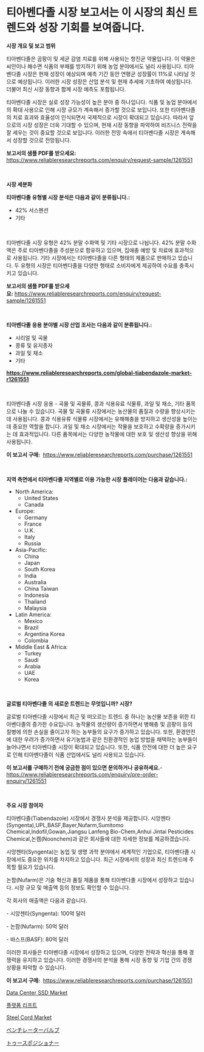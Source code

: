 <p><h1>티아벤다졸 시장 보고서는 이 시장의 최신 트렌드와 성장 기회를 보여줍니다.</h1></p><p><strong>시장 개요 및 보고 범위</strong></p>
<p><p>티아벤다졸은 곰팡이 및 세균 감염 치료를 위해 사용되는 항진균 약물입니다. 이 약물은 씨안이나 해수면 식품의 부패를 방지하기 위해 농업 분야에서도 널리 사용됩니다. 티아벤다졸 시장은 현재 성장이 예상되며 예측 기간 동안 연평균 성장률이 11%로 나타날 것으로 예상됩니다. 이러한 시장 성장은 산업 분석 및 현재 추세에 기초하여 예상됩니다. 더불어 최신 시장 동향과 함께 시장 예측도 포함됩니다.</p><p>티아벤다졸 시장은 실로 성장 가능성이 높은 분야 중 하나입니다. 식품 및 농업 분야에서의 확대 사용으로 인해 시장 규모가 계속해서 증가할 것으로 보입니다. 또한 티아벤다졸의 치료 효과와 효율성이 인식되면서 국제적으로 시장이 확대되고 있습니다. 따라서 앞으로의 시장 성장은 더욱 기대할 수 있으며, 현재 시장 동향을 파악하여 비즈니스 전략을 잘 세우는 것이 중요할 것으로 보입니다. 이러한 전망 속에서 티아벤다졸 시장은 계속해서 성장할 것으로 전망됩니다.</p></p>
<p><strong>보고서의 샘플 PDF를 받으세요:</strong> <a href="https://www.reliableresearchreports.com/enquiry/request-sample/1261551">https://www.reliableresearchreports.com/enquiry/request-sample/1261551</a></p>
<p>&nbsp;</p>
<p><strong>시장 세분화</strong></p>
<p><strong>티아벤다졸 유형별 시장 분석은 다음과 같이 분류됩니다.:</strong></p>
<p><ul><li>42% 서스펜션</li><li>기타</li></ul></p>
<p>&nbsp;</p>
<p><p>티아벤다졸 시장 유형은 42% 분말 수화액 및 기타 시장으로 나뉩니다. 42% 분말 수화액은 주로 티아벤다졸을 주성분으로 함유하고 있으며, 집애충 예방 및 치료에 효과적으로 사용됩니다. 기타 시장에서는 티아벤다졸을 다른 형태의 제품으로 판매하고 있습니다. 두 유형의 시장은 티아벤다졸을 다양한 형태로 소비자에게 제공하여 수요를 충족시키고 있습니다.</p></p>
<p><strong>보고서의 샘플 PDF를 받으세요:</strong>&nbsp;<a href="https://www.reliableresearchreports.com/enquiry/request-sample/1261551">https://www.reliableresearchreports.com/enquiry/request-sample/1261551</a></p>
<p>&nbsp;</p>
<p><strong> 티아벤다졸 응용 분야별 시장 산업 조사는 다음과 같이 분류됩니다.:</strong></p>
<p><ul><li>시리얼 및 곡물</li><li>콩류 및 유지종자</li><li>과일 및 채소</li><li>기타</li></ul></p>
<p><strong><a href="https://www.reliableresearchreports.com/global-tiabendazole-market-r1261551">https://www.reliableresearchreports.com/global-tiabendazole-market-r1261551</a></strong></p>
<p>&nbsp;</p>
<p><p>티아벤다졸 시장 응용 - 곡물 및 곡물류, 콩과 식용유료 식물류, 과일 및 채소, 기타 품목으로 나눌 수 있습니다. 곡물 및 곡물류 시장에서는 농산물의 품질과 수량을 향상시키는 데 사용됩니다. 콩과 식용유류 식물류 시장에서는 유해해충을 방지하고 생산성을 높이는 데 중요한 역할을 합니다. 과일 및 채소 시장에서는 작물을 보호하고 수확량을 증가시키는 데 효과적입니다. 다른 품목에서는 다양한 농작물에 대한 보호 및 생산성 향상을 위해 사용됩니다.</p></p>
<p><strong>이 보고서 구매:</strong>&nbsp; <a href="https://www.reliableresearchreports.com/purchase/1261551">https://www.reliableresearchreports.com/purchase/1261551</a></p>
<p>&nbsp;</p>
<p><strong>지역 측면에서 티아벤다졸 지역별로 이용 가능한 시장 플레이어는 다음과 같습니다.:</strong></p>
<p><ul>
    <li>
        North America:
        <ul>
            <li>United States</li>
            <li>Canada</li>
        </ul>
    </li>
    <li>
        Europe:
        <ul>
            <li>Germany</li>
            <li>France</li>
            <li>U.K.</li>
            <li>Italy</li>
            <li>Russia</li>
        </ul>
    </li>
    <li>
        Asia-Pacific:
        <ul>
            <li>China</li>
            <li>Japan</li>
            <li>South Korea</li>
            <li>India</li>
            <li>Australia</li>
            <li>China Taiwan</li>
            <li>Indonesia</li>
            <li>Thailand</li>
            <li>Malaysia</li>
        </ul>
    </li>
    <li>
        Latin America:
        <ul>
            <li>Mexico</li>
            <li>Brazil</li>
            <li>Argentina Korea</li>
            <li>Colombia</li>
        </ul>
    </li>
    <li>
        Middle East & Africa:
        <ul>
            <li>Turkey</li>
            <li>Saudi</li>
            <li>Arabia</li>
            <li>UAE</li>
            <li>Korea</li>
        </ul>
    </li>
    </ul></p>
<p>&nbsp;</p>
<p><strong>글로벌 티아벤다졸 의 새로운 트렌드는 무엇입니까? 시장?</strong></p>
<p><p>글로벌 티아벤다졸 시장에서 최근 및 떠오르는 트렌드 중 하나는 농산물 보존을 위한 티아벤다졸의 증가한 수요입니다. 농작물의 생산량이 증가하면서 병해충 및 곰팡이 등의 질병에 의한 손실을 줄이고자 하는 농부들의 요구가 증가하고 있습니다. 또한, 환경안전에 대한 우려가 증가하면서 유기농법과 같은 친환경적인 농업 방법을 채택하는 농부들이 늘어나면서 티아벤다졸 시장이 확대되고 있습니다. 또한, 식품 안전에 대한 더 높은 요구로 인해 티아벤다졸이 식품 산업에서도 널리 사용되고 있습니다.</p></p>
<p><strong>이 보고서를 구매하기 전에 궁금한 점이 있으면 문의하거나 공유하세요.</strong>- <a href="https://www.reliableresearchreports.com/enquiry/pre-order-enquiry/1261551">https://www.reliableresearchreports.com/enquiry/pre-order-enquiry/1261551</a></p>
<p>&nbsp;</p>
<p><strong>주요 시장 참여자</strong></p>
<p><p>티아벤다졸(Tiabendazole) 시장에서 경쟁사 분석을 제공합니다. 시앙젠타(Syngenta),UPL,BASF,Bayer,Nufarm,Sumitomo Chemical,Indofil,Gowan,Jiangsu Lanfeng Bio-Chem,Anhui Jintai Pesticides Chemical,논켐(Noonchem)과 같은 회사들에 대한 자세한 정보를 제공하겠습니다.</p><p>시앙젠타(Syngenta)는 농업 및 생명 과학 분야에서 세계적인 기업으로, 티아벤다졸 시장에서도 중요한 위치를 차지하고 있습니다. 최근 시장에서의 성장과 최신 트렌드에 주목할 필요가 있습니다.</p><p>논팜(Nufarm)은 기술 혁신과 품질 제품을 통해 티아벤다졸 시장에서 성장하고 있습니다. 시장 규모 및 매출액 등의 정보도 확인할 수 있습니다.</p><p>각 회사의 매출액은 다음과 같습니다.</p><p>- 시앙젠타(Syngenta): 100억 달러</p><p>- 논팜(Nufarm): 50억 달러</p><p>- 바스프(BASF): 80억 달러</p><p>이러한 회사들은 티아벤다졸 시장에서 성장하고 있으며, 다양한 전략과 혁신을 통해 경쟁력을 유지하고 있습니다. 이러한 경쟁사의 분석을 통해 시장 동향 및 기업 간의 경쟁 상황을 파악할 수 있습니다.</p></p>
<p><strong>이 보고서 구매:</strong>&nbsp;&nbsp;<a href="https://www.reliableresearchreports.com/purchase/1261551">https://www.reliableresearchreports.com/purchase/1261551</a></p>
<p><p><a href="https://github.com/globismark/Market-Research-Report-List-2/blob/main/data-center-ssd-market.md">Data Center SSD Market</a></p><p><a href="https://medium.com/@felipegrrady654556/%ED%94%8C%EB%9E%AB%ED%8F%BC-%EB%A6%AC%ED%94%84%ED%8A%B8-%EC%8B%9C%EC%9E%A5-%EA%B7%9C%EB%AA%A8-cagr-%ED%8A%B8%EB%A0%8C%EB%93%9C-2024-2030-d0a5c59595f8">플랫폼 리프트</a></p><p><a href="https://issuu.com/reportprime-2/docs/steel-cord-market-size-2030.pptx">Steel Cord Market</a></p><p><a href="https://medium.com/@alyle7648/%E6%8F%9B%E6%B0%97%E5%BC%81%E5%B8%82%E5%A0%B4%E3%81%AE%E5%88%86%E6%9E%90-%E3%82%B0%E3%83%AD%E3%83%BC%E3%83%90%E3%83%AB%E7%94%A3%E6%A5%AD%E3%81%AE%E8%A6%8B%E9%80%9A%E3%81%97%E3%81%A8%E4%BA%88%E6%B8%AC-2024%E5%B9%B4%E3%81%8B%E3%82%892031%E5%B9%B4-4ac921f380d2">ベンチレーターバルブ</a></p><p><a href="https://github.com/MosesSpinka1914/Market-Research-Report-List-1/blob/main/654575120308.md">トゥースポジショナー</a></p></p>